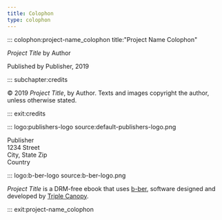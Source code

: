 ```yaml
---
title: Colophon
type: colophon
---
```


::: colophon:project-name_colophon title:"Project Name Colophon"

*Project Title* by Author

Published by Publisher, 2019

::: subchapter:credits

© 2019 *Project Title*, by Author. Texts and images copyright the author, unless otherwise stated.

::: exit:credits

::: logo:publishers-logo source:default-publishers-logo.png

Publisher  
1234 Street  
City, State Zip  
Country

::: logo:b-ber-logo source:b-ber-logo.png

*Project Title* is a DRM-free ebook that uses [b-ber](https://github.com/triplecanopy/b-ber/), software designed and developed by [Triple Canopy](https://canopycanopycanopy.com).

::: exit:project-name_colophon
